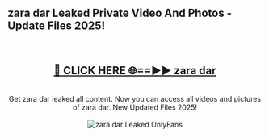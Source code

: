 <h2>zara dar Leaked Private Video And Photos - Update Files 2025!</h2>
<br>
<div align="center">
<h2><a href="https://betterlinks.top/A2PfLJ" rel="nofollow">🔴 CLICK HERE 🌐==►► zara dar</a></h2>
<br>
Get zara dar leaked all content. Now you can access all videos and pictures of zara dar. New Updated Files 2025!
<br>
<br>
<a href="https://betterlinks.top/A2PfLJ" rel="nofollow" data-target="animated-image.originalLink"><img src="https://i.imgur.com/dJHk4Zq.gif" alt="zara dar Leaked  OnlyFans" style="max-width: 100%; display: inline-block;" data-target="animated-image.originalImage"></a>
</div>
<br>